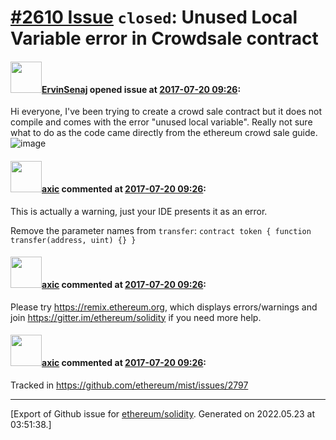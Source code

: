 # [\#2610 Issue](https://github.com/ethereum/solidity/issues/2610) `closed`: Unused Local Variable error in Crowdsale contract

#### <img src="https://avatars.githubusercontent.com/u/30314368?v=4" width="50">[ErvinSenaj](https://github.com/ErvinSenaj) opened issue at [2017-07-20 09:26](https://github.com/ethereum/solidity/issues/2610):

Hi everyone, I've been trying to create a crowd sale contract but it does not compile and comes with the error "unused local variable". Really not sure what to do as the code came directly from the ethereum crowd sale guide. 
![image](https://user-images.githubusercontent.com/30314368/28410549-ebafe052-6d35-11e7-9bd1-f73fbbfb028d.png)


#### <img src="https://avatars.githubusercontent.com/u/20340?v=4" width="50">[axic](https://github.com/axic) commented at [2017-07-20 09:26](https://github.com/ethereum/solidity/issues/2610#issuecomment-316650959):

This is actually a warning, just your IDE presents it as an error.

Remove the parameter names from `transfer`:  `contract token { function transfer(address, uint) {} }`

#### <img src="https://avatars.githubusercontent.com/u/20340?v=4" width="50">[axic](https://github.com/axic) commented at [2017-07-20 09:26](https://github.com/ethereum/solidity/issues/2610#issuecomment-316652325):

Please try https://remix.ethereum.org, which displays errors/warnings and join https://gitter.im/ethereum/solidity if you need more help.

#### <img src="https://avatars.githubusercontent.com/u/20340?v=4" width="50">[axic](https://github.com/axic) commented at [2017-07-20 09:26](https://github.com/ethereum/solidity/issues/2610#issuecomment-333967676):

Tracked in https://github.com/ethereum/mist/issues/2797


-------------------------------------------------------------------------------



[Export of Github issue for [ethereum/solidity](https://github.com/ethereum/solidity). Generated on 2022.05.23 at 03:51:38.]
